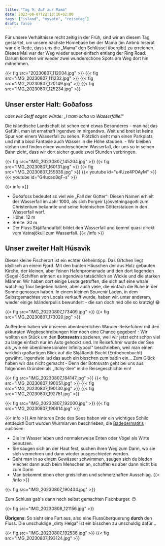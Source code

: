 ```yaml
---
title: "Tag 9: Auf zur Mama"
date: 2023-08-07T22:13:16+02:00
tags: ["island", "myvatn", "reisetag"]
draft: false
---
```


Für unsere Verhältnisse recht zeitig in der Früh, sind wir an diesem Tag gestartet, um unsere nächste Homebase bei der Mama (im Airbnb Inserat war die Rede, dass uns die „Mama“ den Schlüssel übergibt) zu erreichen. Dieses Mal war der Weg wieder super einfach entlang der Ring Road. Darum konnten wir wieder zwei wunderschöne Spots am Weg dort hin mitnehmen. 

{{< fig src="20230807_112004.jpg" >}}
{{< fig src="IMG_20230807_111232.jpg" >}}
{{< fig src="IMG_20230807_120149.jpg" >}}
{{< fig src="IMG_20230807_125234.jpg" >}}


## Unser erster Halt: **Goðafoss**

*oder wie Steff sagen würde: „I tram scha vo Wasserfälle!“*


Die isländische Landschaft ist schon echt etwas Besonderes - man hat das Gefühl, man ist ernsthaft irgendwo im nirgendwo. Weit und breit ist keine Spur von einem Wasserfall zu sehen. Plötzlich sieht man einen Parkplatz und mit a bissl Fantasie auch Wasser in die Höhe stauben. - Wir bleiben stehen und finden einen wunderschönen Wasserfall, der uns so in seinen Bann zieht, dass wir dort sicher guade zwei Stunden verbringen.

{{< fig src="IMG_20230807_145204.jpg" >}}
{{< fig src="IMG_20230807_160131.jpg" >}}
{{< fig src="IMG_20230807_155839.jpg" >}}
{{< youtube id="u4Uze4POAyM" >}}
{{< youtube id="G4ucao8qF-s" >}}

{{< info >}}
- Goðafoss bedeutet so viel wie „Fall der Götter“: Diesen Namen erhielt der Wasserfall im Jahr 1000, als sich Þorgeir Ljósvetningagoði zum Christentum bekannte und seine heidnischen Götterstatuen in den Wasserfall warf. 
- Höhe: 12 m 
- Breite: 30 m
- Der Fluss Skjálfandafljót bildet den Wasserfall und kommt quasi direkt vom Vatnajökull zum Wasserfall.
{{< /info >}}

## Unser zweiter Halt **Húsavík**

Dieser kleine Fischerort ist ein echter Geheimtipp. Das Örtchen liegt idyllisch an einem Fjord. Mit den bunten Häuschen der aus Holz gebauten Kirche, der kleinen, aber feinen Hafenpromenade und den dort liegenden (Segel-)Schiffen erinnert es irgendwie tatsächlich an Wickie und die starken Männer. Wir haben dort einige Leute getroffen, die sich auf eine whale watching Tour begeben haben, aber auch viele, die einfach die Ruhe in der Sonne genossen haben. In einem kleinen Souvenir Laden, in dem Selbstgemachtes von Locals verkauft wurde, haben wir, unter anderem, wieder einige Isländerpullis bewundert - die san doch ned olle so kratzig! 😁

{{< fig src="IMG_20230807_173409.jpg" >}}
{{< fig src="IMG_20230807_173020.jpg" >}}

Außerdem haben wir unserem abenteuerlichen Wander-Reiseführer mit den akkuraten Wegbeschreibungen hier noch eine Chance gegeben! - Wir wollten ein Stück um den **Botnsvatn** spazieren, weil wir jetzt echt schon viel zu lange einfach nur im Auto gehockt sind. Im Reiseführer wurde der See als „wie ein überdimensionaler Infinitypool“ beschrieben, weil man einen wirklich großartigen Blick auf die Skjálfandi-Bucht (Erdbebenbucht) gewährt. Irgendwie lud das auch ein bisschen zum badln ein… Zum Glück haben wir das nicht gemacht - Denn der Botnsvatn geht bei uns aus folgenden Gründen als „Itchy-See“ in die Reisegeschichte ein! 

{{< fig src="IMG_20230807_184147.jpg" >}}
{{< fig src="IMG_20230807_190051.jpg" >}}
{{< fig src="IMG_20230807_190130.jpg" >}}
{{< fig src="IMG_20230807_192751.jpg" >}}

{{< fig src="IMG_20230807_192000.jpg" >}}
{{< fig src="IMG_20230807_190614.jpg" >}}

{{< info >}}
Am hinteren Ende des Sees haben wir ein wichtiges Schild entdeckt! Dort wurden Wurmlarven beschrieben, die [Badedermatitis](https://de.m.wikipedia.org/wiki/Zerkariendermatitis) auslösen:

- Die im Wasser leben und normalerweise Enten oder Vögel als Wirte benutzen. 
- Sie saugen sich an der Haut fest, suchen ihren Weg zum Darm, wo sie sich vermehren und dann wieder ausgeschieden werden. 
- Geht man in so einem Gewässer  schwimmen, saugen sich de bleden Viecher dann auch beim Menschen an, schaffen es aber dann nicht bis zum Darm
- Man bekommt einen eher greislichen und schmerzhaften Ausschlag. 
{{< /info >}}

{{< fig src="IMG_20230807_190404.jpg" >}}

Zum Schluss gab's dann noch selbst gemachten Fischburger. :blush:

{{< fig src="IMG_20230808_121156.jpg" >}}

**Übrigens**: So sieht eine Furt aus, also eine Flussüberquerung **durch** den Fluss.
Die unschuldige „dirty Helga” ist ein bisschen zu unschuldig dafür…

{{< fig src="IMG_20230807_192536.jpg" >}}
{{< fig src="IMG_20230807_193124.jpg" >}}
